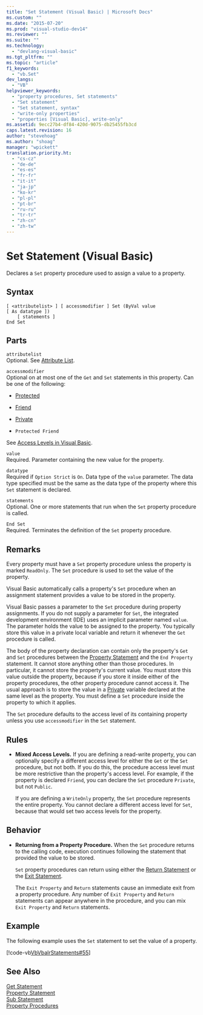 ```yaml
---
title: "Set Statement (Visual Basic) | Microsoft Docs"
ms.custom: ""
ms.date: "2015-07-20"
ms.prod: "visual-studio-dev14"
ms.reviewer: ""
ms.suite: ""
ms.technology: 
  - "devlang-visual-basic"
ms.tgt_pltfrm: ""
ms.topic: "article"
f1_keywords: 
  - "vb.Set"
dev_langs: 
  - "VB"
helpviewer_keywords: 
  - "property procedures, Set statements"
  - "Set statement"
  - "Set statement, syntax"
  - "write-only properties"
  - "properties [Visual Basic], write-only"
ms.assetid: 9ecc27b4-df84-420d-9075-db25455fb3cd
caps.latest.revision: 16
author: "stevehoag"
ms.author: "shoag"
manager: "wpickett"
translation.priority.ht: 
  - "cs-cz"
  - "de-de"
  - "es-es"
  - "fr-fr"
  - "it-it"
  - "ja-jp"
  - "ko-kr"
  - "pl-pl"
  - "pt-br"
  - "ru-ru"
  - "tr-tr"
  - "zh-cn"
  - "zh-tw"
---
```

# Set Statement (Visual Basic)
Declares a `Set` property procedure used to assign a value to a property.  
  
## Syntax  
  
```  
[ <attributelist> ] [ accessmodifier ] Set (ByVal value [ As datatype ])  
    [ statements ]  
End Set  
```  
  
## Parts  
 `attributelist`  
 Optional. See [Attribute List](../../../visual-basic/language-reference/statements/attribute-list.md).  
  
 `accessmodifier`  
 Optional on at most one of the `Get` and `Set` statements in this property. Can be one of the following:  
  
-   [Protected](../../../visual-basic/language-reference/modifiers/protected.md)  
  
-   [Friend](../../../visual-basic/language-reference/modifiers/friend.md)  
  
-   [Private](../../../visual-basic/language-reference/modifiers/private.md)  
  
-   `Protected Friend`  
  
 See [Access Levels in Visual Basic](../../../visual-basic/programming-guide/language-features/declared-elements/access-levels.md).  
  
 `value`  
 Required. Parameter containing the new value for the property.  
  
 `datatype`  
 Required if `Option Strict` is `On`. Data type of the `value` parameter. The data type specified must be the same as the data type of the property where this `Set` statement is declared.  
  
 `statements`  
 Optional. One or more statements that run when the `Set` property procedure is called.  
  
 `End Set`  
 Required. Terminates the definition of the `Set` property procedure.  
  
## Remarks  
 Every property must have a `Set` property procedure unless the property is marked `ReadOnly`. The `Set` procedure is used to set the value of the property.  
  
 Visual Basic automatically calls a property's `Set` procedure when an assignment statement provides a value to be stored in the property.  
  
 Visual Basic passes a parameter to the `Set` procedure during property assignments. If you do not supply a parameter for `Set`, the integrated development environment (IDE) uses an implicit parameter named `value`. The parameter holds the value to be assigned to the property. You typically store this value in a private local variable and return it whenever the `Get` procedure is called.  
  
 The body of the property declaration can contain only the property's `Get` and `Set` procedures between the [Property Statement](../../../visual-basic/language-reference/statements/property-statement.md) and the `End Property` statement. It cannot store anything other than those procedures. In particular, it cannot store the property's current value. You must store this value outside the property, because if you store it inside either of the property procedures, the other property procedure cannot access it. The usual approach is to store the value in a [Private](../../../visual-basic/language-reference/modifiers/private.md) variable declared at the same level as the property. You must define a `Set` procedure inside the property to which it applies.  
  
 The `Set` procedure defaults to the access level of its containing property unless you use `accessmodifier` in the `Set` statement.  
  
## Rules  
  
-   **Mixed Access Levels.** If you are defining a read-write property, you can optionally specify a different access level for either the `Get` or the `Set` procedure, but not both. If you do this, the procedure access level must be more restrictive than the property's access level. For example, if the property is declared `Friend`, you can declare the `Set` procedure `Private`, but not `Public`.  
  
     If you are defining a `WriteOnly` property, the `Set` procedure represents the entire property. You cannot declare a different access level for `Set`, because that would set two access levels for the property.  
  
## Behavior  
  
-   **Returning from a Property Procedure.** When the `Set` procedure returns to the calling code, execution continues following the statement that provided the value to be stored.  
  
     `Set` property procedures can return using either the [Return Statement](../../../visual-basic/language-reference/statements/return-statement.md) or the [Exit Statement](../../../visual-basic/language-reference/statements/exit-statement.md).  
  
     The `Exit Property` and `Return` statements cause an immediate exit from a property procedure. Any number of `Exit Property` and `Return` statements can appear anywhere in the procedure, and you can mix `Exit Property` and `Return` statements.  
  
## Example  
 The following example uses the `Set` statement to set the value of a property.  
  
 [!code-vb[VbVbalrStatements#55](../../../visual-basic/language-reference/error-messages/codesnippet/VisualBasic/set-statement_1.vb)]  
  
## See Also  
 [Get Statement](../../../visual-basic/language-reference/statements/get-statement.md)   
 [Property Statement](../../../visual-basic/language-reference/statements/property-statement.md)   
 [Sub Statement](../../../visual-basic/language-reference/statements/sub-statement.md)   
 [Property Procedures](../../../visual-basic/language-reference/procedures/property-procedures.md)